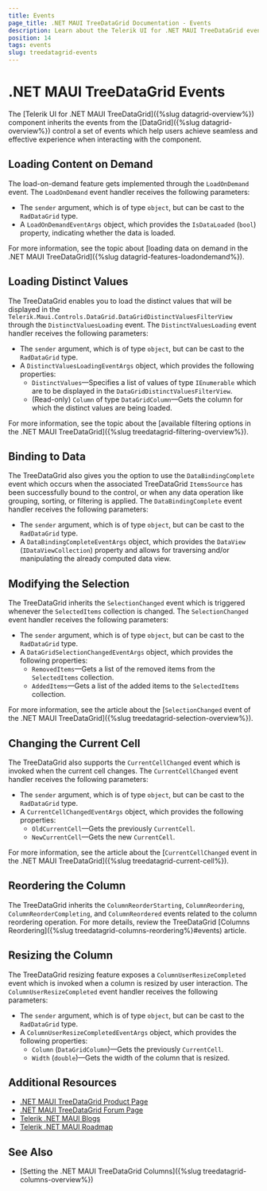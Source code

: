 ```yaml
---
title: Events
page_title: .NET MAUI TreeDataGrid Documentation - Events
description: Learn about the Telerik UI for .NET MAUI TreeDataGrid events and how to achieve various scenarios upon user interaction such as loading content on demand, binding to data, and more.
position: 14
tags: events
slug: treedatagrid-events
---
```


# .NET MAUI TreeDataGrid Events

The [Telerik UI for .NET MAUI TreeDataGrid]({%slug datagrid-overview%}) component inherits the events from the [DataGrid]({%slug datagrid-overview%}) control a set of events which help users achieve seamless and effective experience when interacting with the component.

## Loading Content on Demand

The load-on-demand feature gets implemented through the `LoadOnDemand` event. The `LoadOnDemand` event handler receives the following parameters:
* The `sender` argument, which is of type `object`, but can be cast to the `RadDataGrid` type.
* A `LoadOnDemandEventArgs` object, which provides the `IsDataLoaded` (`bool`) property, indicating whether the data is loaded.

For more information, see the topic about [loading data on demand in the .NET MAUI TreeDataGrid]({%slug datagrid-features-loadondemand%}).

## Loading Distinct Values

The TreeDataGrid enables you to load the distinct values that will be displayed in the `Telerik.Maui.Controls.DataGrid.DataGridDistinctValuesFilterView` through the `DistinctValuesLoading` event. The `DistinctValuesLoading` event handler receives the following parameters:

* The `sender` argument, which is of type `object`, but can be cast to the `RadDataGrid` type.
* A `DistinctValuesLoadingEventArgs` object, which provides the following properties:
	- `DistinctValues`&mdash;Specifies a list of values of type `IEnumerable` which are to be displayed in the `DataGridDistinctValuesFilterView`.
	- (Read-only) `Column` of type `DataGridColumn`&mdash;Gets the column for which the distinct values are being loaded.

For more information, see the topic about the [available filtering options in the .NET MAUI TreeDataGrid]({%slug treedatagrid-filtering-overview%}).

## Binding to Data

The TreeDataGrid also gives you the option to use the `DataBindingComplete` event which occurs when the associated TreeDataGrid `ItemsSource` has been successfully bound to the control, or when any data operation like grouping, sorting, or filtering is applied. The `DataBindingComplete` event handler receives the following parameters:

* The `sender` argument, which is of type `object`, but can be cast to the `RadDataGrid` type.
* A `DataBindingCompleteEventArgs` object, which provides the `DataView` (`IDataViewCollection`) property and allows for traversing and/or manipulating the already computed data view.

## Modifying the Selection

The TreeDataGrid inherits the `SelectionChanged` event which is triggered whenever the `SelectedItems` collection is changed. The `SelectionChanged` event handler receives the following parameters:
* The `sender` argument, which is of type `object`, but can be cast to the `RadDataGrid` type.
* A `DataGridSelectionChangedEventArgs` object, which provides the following properties:
	- `RemovedItems`&mdash;Gets a list of the removed items from the `SelectedItems` collection.
	- `AddedItems`&mdash;Gets a list of the added items to the `SelectedItems` collection.

For more information, see the article about the [`SelectionChanged` event of the .NET MAUI TreeDataGrid]({%slug treedatagrid-selection-overview%}).

## Changing the Current Cell

The TreeDataGrid also supports the `CurrentCellChanged` event which is invoked when the current cell changes. The `CurrentCellChanged` event handler receives the following parameters:

* The `sender` argument, which is of type `object`, but can be cast to the `RadDataGrid` type.
* A `CurrentCellChangedEventArgs` object, which provides the following properties:
	- `OldCurrentCell`&mdash;Gets the previously `CurrentCell`.
	- `NewCurrentCell`&mdash;Gets the new `CurrentCell`.

For more information, see the article about the [`CurrentCellChanged` event in the .NET MAUI TreeDataGrid]({%slug treedatagrid-current-cell%}).

## Reordering the Column

The TreeDataGrid inherits the `ColumnReorderStarting`, `ColumnReordering`, `ColumnReorderCompleting`, and `ColumnReordered` events related to the column reordering operation. For more details, review the TreeDataGrid [Columns Reordering]({%slug treedatagrid-columns-reordering%}#events) article. 

## Resizing the Column

The TreeDataGrid resizing feature exposes a `ColumnUserResizeCompleted` event which is invoked when a column is resized by user interaction. The `ColumnUserResizeCompleted` event handler receives the following parameters:
* The `sender` argument, which is of type `object`, but can be cast to the `RadDataGrid` type.
* A `ColumnUserResizeCompletedEventArgs` object, which provides the following properties:
	- `Column` (`DataGridColumn`)&mdash;Gets the previously `CurrentCell`.
	- `Width` (`double`)&mdash;Gets the width of the column that is resized.

## Additional Resources

- [.NET MAUI TreeDataGrid Product Page](https://www.telerik.com/maui-ui/treedatagrid)
- [.NET MAUI TreeDataGrid Forum Page](https://www.telerik.com/forums/maui?tagId=1801)
- [Telerik .NET MAUI Blogs](https://www.telerik.com/blogs/mobile-net-maui)
- [Telerik .NET MAUI Roadmap](https://www.telerik.com/support/whats-new/maui-ui/roadmap)

## See Also

- [Setting the .NET MAUI TreeDataGrid Columns]({%slug treedatagrid-columns-overview%})